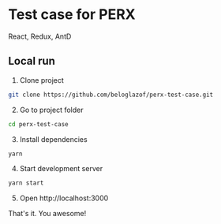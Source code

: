 # Test case for PERX

React, Redux, AntD

## Local run

1. Clone project
```bash
git clone https://github.com/beloglazof/perx-test-case.git 
```

2. Go to project folder
```bash
cd perx-test-case
```

3. Install dependencies
```bash
yarn
```

4. Start development server
```bash 
yarn start
```

5. Open http://localhost:3000

That's it. You awesome! 